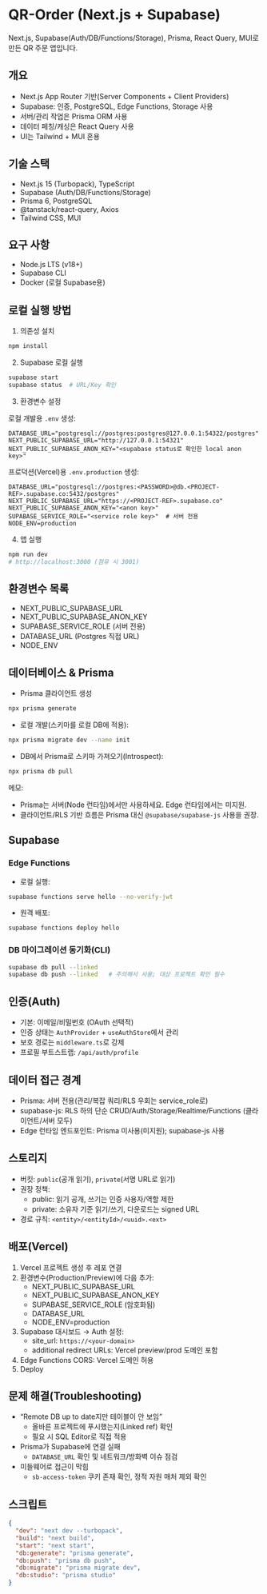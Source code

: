 # QR-Order (Next.js + Supabase)

Next.js, Supabase(Auth/DB/Functions/Storage), Prisma, React Query, MUI로 만든 QR 주문 앱입니다.

## 개요

- Next.js App Router 기반(Server Components + Client Providers)
- Supabase: 인증, PostgreSQL, Edge Functions, Storage 사용
- 서버/관리 작업은 Prisma ORM 사용
- 데이터 페칭/캐싱은 React Query 사용
- UI는 Tailwind + MUI 혼용

## 기술 스택

- Next.js 15 (Turbopack), TypeScript
- Supabase (Auth/DB/Functions/Storage)
- Prisma 6, PostgreSQL
- @tanstack/react-query, Axios
- Tailwind CSS, MUI

## 요구 사항

- Node.js LTS (v18+)
- Supabase CLI
- Docker (로컬 Supabase용)

## 로컬 실행 방법

1) 의존성 설치

```bash
npm install
```

2) Supabase 로컬 실행

```bash
supabase start
supabase status  # URL/Key 확인
```

3) 환경변수 설정

로컬 개발용 `.env` 생성:

```env
DATABASE_URL="postgresql://postgres:postgres@127.0.0.1:54322/postgres"
NEXT_PUBLIC_SUPABASE_URL="http://127.0.0.1:54321"
NEXT_PUBLIC_SUPABASE_ANON_KEY="<supabase status로 확인한 local anon key>"
```

프로덕션(Vercel)용 `.env.production` 생성:

```env
DATABASE_URL="postgresql://postgres:<PASSWORD>@db.<PROJECT-REF>.supabase.co:5432/postgres"
NEXT_PUBLIC_SUPABASE_URL="https://<PROJECT-REF>.supabase.co"
NEXT_PUBLIC_SUPABASE_ANON_KEY="<anon key>"
SUPABASE_SERVICE_ROLE="<service role key>"  # 서버 전용
NODE_ENV=production
```

4) 앱 실행

```bash
npm run dev
# http://localhost:3000 (점유 시 3001)
```

## 환경변수 목록

- NEXT_PUBLIC_SUPABASE_URL
- NEXT_PUBLIC_SUPABASE_ANON_KEY
- SUPABASE_SERVICE_ROLE (서버 전용)
- DATABASE_URL (Postgres 직접 URL)
- NODE_ENV

## 데이터베이스 & Prisma

- Prisma 클라이언트 생성

```bash
npx prisma generate
```

- 로컬 개발(스키마를 로컬 DB에 적용):

```bash
npx prisma migrate dev --name init
```

- DB에서 Prisma로 스키마 가져오기(Introspect):

```bash
npx prisma db pull
```

메모:
- Prisma는 서버(Node 런타임)에서만 사용하세요. Edge 런타임에서는 미지원.
- 클라이언트/RLS 기반 흐름은 Prisma 대신 `@supabase/supabase-js` 사용을 권장.

## Supabase

### Edge Functions

- 로컬 실행:

```bash
supabase functions serve hello --no-verify-jwt
```

- 원격 배포:

```bash
supabase functions deploy hello
```

### DB 마이그레이션 동기화(CLI)

```bash
supabase db pull --linked
supabase db push --linked   # 주의해서 사용; 대상 프로젝트 확인 필수
```

## 인증(Auth)

- 기본: 이메일/비밀번호 (OAuth 선택적)
- 인증 상태는 `AuthProvider` + `useAuthStore`에서 관리
- 보호 경로는 `middleware.ts`로 강제
- 프로필 부트스트랩: `/api/auth/profile`

## 데이터 접근 경계

- Prisma: 서버 전용(관리/복잡 쿼리/RLS 우회는 service_role로)
- supabase-js: RLS 하의 단순 CRUD/Auth/Storage/Realtime/Functions (클라이언트/서버 모두)
- Edge 런타임 엔드포인트: Prisma 미사용(미지원); supabase-js 사용

## 스토리지

- 버킷: `public`(공개 읽기), `private`(서명 URL로 읽기)
- 권장 정책:
  - public: 읽기 공개, 쓰기는 인증 사용자/역할 제한
  - private: 소유자 기준 읽기/쓰기, 다운로드는 signed URL
- 경로 규칙: `<entity>/<entityId>/<uuid>.<ext>`

## 배포(Vercel)

1) Vercel 프로젝트 생성 후 레포 연결
2) 환경변수(Production/Preview)에 다음 추가:
   - NEXT_PUBLIC_SUPABASE_URL
   - NEXT_PUBLIC_SUPABASE_ANON_KEY
   - SUPABASE_SERVICE_ROLE (암호화됨)
   - DATABASE_URL
   - NODE_ENV=production
3) Supabase 대시보드 → Auth 설정:
   - site_url: `https://<your-domain>`
   - additional redirect URLs: Vercel preview/prod 도메인 포함
4) Edge Functions CORS: Vercel 도메인 허용
5) Deploy

## 문제 해결(Troubleshooting)

- “Remote DB up to date지만 테이블이 안 보임”
  - 올바른 프로젝트에 푸시했는지(Linked ref) 확인
  - 필요 시 SQL Editor로 직접 적용
- Prisma가 Supabase에 연결 실패
  - `DATABASE_URL` 확인 및 네트워크/방화벽 이슈 점검
- 미들웨어로 접근이 막힘
  - `sb-access-token` 쿠키 존재 확인, 정적 자원 매처 제외 확인

## 스크립트

```json
{
  "dev": "next dev --turbopack",
  "build": "next build",
  "start": "next start",
  "db:generate": "prisma generate",
  "db:push": "prisma db push",
  "db:migrate": "prisma migrate dev",
  "db:studio": "prisma studio"
}
```
